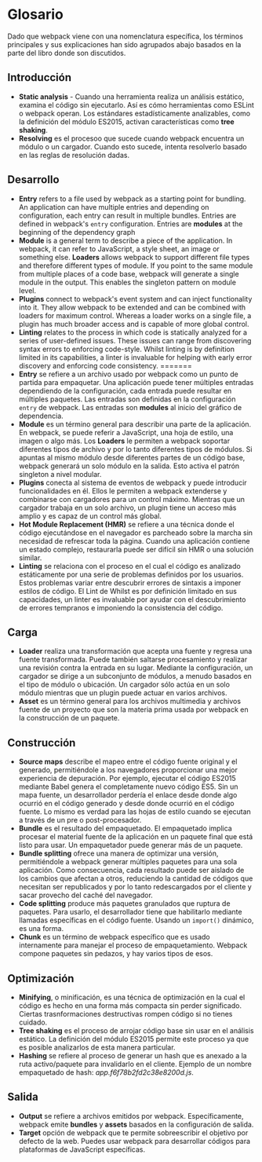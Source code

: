 # Glosario

Dado que webpack viene con una nomenclatura específica, los términos principales y sus explicaciones han sido agrupados abajo basados en la parte del libro donde son discutidos.

## Introducción

* **Static analysis** - Cuando una herramienta realiza un análisis estático, examina el código sin ejecutarlo. Así es cómo herramientas como ESLint o webpack operan. Los estándares estadísticamente analizables, como la definición del módulo ES2015, activan características como **tree shaking**.
* **Resolving** es el procesoo que sucede cuando webpack encuentra un módulo o un cargador. Cuando esto sucede, intenta resolverlo basado en las reglas de resolución dadas.

## Desarrollo


* **Entry** refers to a file used by webpack as a starting point for bundling. An application can have multiple entries and depending on configuration, each entry can result in multiple bundles. Entries are defined in webpack's `entry` configuration. Entries are **modules** at the beginning of the dependency graph
* **Module** is a general term to describe a piece of the application. In webpack, it can refer to JavaScript, a style sheet, an image or something else. **Loaders** allows webpack to support different file types and therefore different types of module. If you point to the same module from multiple places of a code base, webpack will generate a single module in the output. This enables the singleton pattern on module level.
* **Plugins** connect to webpack's event system and can inject functionality into it. They allow webpack to be extended and can be combined with loaders for maximum control. Whereas a loader works on a single file, a plugin has much broader access and is capable of more global control.
* **Linting** relates to the process in which code is statically analyzed for a series of user-defined issues. These issues can range from discovering syntax errors to enforcing code-style. Whilst linting is by definition limited in its capabilities, a linter is invaluable for helping with early error discovery and enforcing code consistency.
=======
* **Entry** se refiere a un archivo usado por webpack como un punto de partida para empaquetar. Una aplicación puede tener múltiples entradas dependiendo de la configuración, cada entrada puede resultar en múltiples paquetes. Las entradas son definidas en la configuración `entry` de webpack. Las entradas son **modules** al inicio del gráfico de dependencia.
* **Module** es un término general para describir una parte de la aplicación. En webpack, se puede referir a JavaScript, una hoja de estilo, una imagen o algo más. Los **Loaders** le permiten a webpack soportar diferentes tipos de archivo y por lo tanto diferentes tipos de módulos. Si apuntas al mismo módulo desde diferentes partes de un código base, webpack generará un solo módulo en la salida. Esto activa el patrón singleton a nivel modular.
* **Plugins** conecta al sistema de eventos de webpack y puede introducir funcionalidades en él. Ellos le permiten a webpack extenderse y combinarse con cargadores para un control máximo. Mientras que un cargador trabaja en un solo archivo, un plugin tiene un acceso más amplio y es capaz de un control más global.
* **Hot Module Replacement (HMR)** se refiere a una técnica donde el código ejecutándose en el navegador es parcheado sobre la marcha sin necesidad de refrescar toda la página. Cuando una aplicación contiene un estado complejo, restaurarla puede ser difícil sin HMR o una solución similar.
* **Linting** se relaciona con el proceso en el cual el código es analizado estáticamente por una serie de problemas definidos por los usuarios. Estos problemas variar entre descubrir errores de sintaxis a imponer estilos de código. El Lint de Whilst es por definición limitado en sus capacidades, un linter es invaluable por ayudar con el descubrimiento de errores tempranos e imponiendo la consistencia del código.

## Carga

* **Loader** realiza una transformación que acepta una fuente y regresa una fuente transformada. Puede también saltarse procesamiento y realizar una revisión contra la entrada en su lugar. Mediante la configuración, un cargador se dirige a un subconjunto de módulos, a menudo basados en el tipo de módulo o ubicación. Un cargador sólo actúa en un solo módulo mientras que un plugin puede actuar en varios archivos.
* **Asset** es un término general para los archivos multimedia y archivos fuente de un proyecto que son la materia prima usada por webpack en la construcción de un paquete.

## Construcción

* **Source maps** describe el mapeo entre el código fuente original y el generado, permitiéndole a los navegadores proporcionar una mejor experiencia de depuración. Por ejemplo, ejecutar el código ES2015 mediante Babel genera el completamente nuevo código ES5. Sin un mapa fuente, un desarrollador perdería el enlace desde donde algo ocurrió en el código generado y desde donde ocurrió en el código fuente. Lo mismo es verdad para las hojas de estilo cuando se ejecutan a través de un pre o post-procesador.
* **Bundle** es el resultado del empaquetado. El empaquetado implica procesar el material fuente de la aplicación en un paquete final que está listo para usar. Un empaquetador puede generar más de un paquete.
* **Bundle splitting** ofrece una manera de optimizar una versión, permitiéndole a webpack generar múltiples paquetes para una sola aplicación. Como consecuencia, cada resultado puede ser aislado de los cambios que afectan a otros, reduciendo la cantidad de códigos que necesitan ser republicados y por lo tanto redescargados por el cliente y sacar provecho del caché del navegador.
* **Code splitting** produce más paquetes granulados que ruptura de paquetes. Para usarlo, el desarrollador tiene que habilitarlo mediante llamadas específicas en el código fuente. Usando un `import()` dinámico, es una forma.
* **Chunk** es un término de webpack específico que es usado internamente para manejar el proceso de empaquetamiento. Webpack compone paquetes sin pedazos, y hay varios tipos de esos.

## Optimización

* **Minifying**, o minificación, es una técnica de optimización en la cual el código es hecho en una forma más compacta sin perder significado. Ciertas trasnformaciones destructivas rompen código si no tienes cuidado.
* **Tree shaking** es el proceso de arrojar código base sin usar en el análisis estático. La definición del módulo ES2015 permite este proceso ya que es posible analizarlos de esta manera particular.
* **Hashing** se refiere al proceso de generar un hash que es anexado a la ruta activo/paquete para invalidarlo en el cliente. Ejemplo de un nombre empaquetado de hash: *app.f6f78b2fd2c38e8200d.js*.

## Salida

* **Output** se refiere a archivos emitidos por webpack. Específicamente, webpack emite **bundles** y **assets** basados en la configuración de salida.
* **Target** opción de webpack que te permite sobreescribir el objetivo por defecto de la web. Puedes usar webpack para desarrollar códigos para plataformas de JavaScript específicas.
